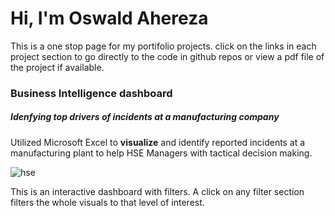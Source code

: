 
# Hi, I'm Oswald Ahereza
This is a one stop page for my portifolio projects. click on the links in each project section to go directly to the code in github repos or view a pdf file
of the project if available.

### Business Intelligence dashboard
##### Idenfying top drivers of incidents at a manufacturing company
Utilized Microsoft Excel to **visualize** and identify reported incidents at a manufacturing plant to help HSE Managers
with tactical decision making.

![hse](https://github.com/Aherezaoswald/portifolio/assets/105049639/23856cc5-f8c5-49a4-8f49-bfb79f5de8f6)

This is an interactive dashboard with filters. A click on any filter section filters the whole visuals to that level of interest.

